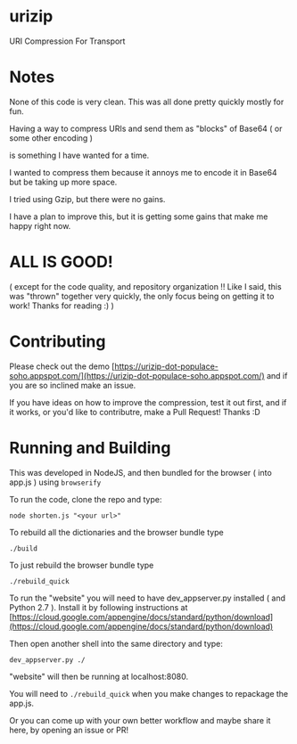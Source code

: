 # urizip
URI Compression For Transport

# Notes

None of this code is very clean. This was all done pretty quickly mostly for fun.

Having a way to compress URIs and send them as "blocks" of Base64 ( or some other encoding )

is something I have wanted for a time. 

I wanted to compress them because it annoys me to encode it in Base64 but be taking up more space.

I tried using Gzip, but there were no gains.

I have a plan to improve this, but it is getting some gains that make me happy right now. 

# ALL IS GOOD!

( except for the code quality, and repository organization !! Like I said, this was "thrown" together very quickly, the only focus being on getting it to work! Thanks for reading :) )

# Contributing

Please check out the demo [https://urizip-dot-populace-soho.appspot.com/](https://urizip-dot-populace-soho.appspot.com/) and if you are so inclined make an issue.

If you have ideas on how to improve the compression, test it out first, and if it works, or you'd like to contributre, make a Pull Request! Thanks :D

# Running and Building

This was developed in NodeJS, and then bundled for the browser ( into app.js ) using `browserify`

To run the code, clone the repo and type:

`node shorten.js "<your url>"`

To rebuild all the dictionaries and the browser bundle type 

`./build`

To just rebuild the browser bundle type

`./rebuild_quick`

To run the "website" you will need to have dev_appserver.py installed ( and Python 2.7 ). Install it by following instructions at [https://cloud.google.com/appengine/docs/standard/python/download](https://cloud.google.com/appengine/docs/standard/python/download)

Then open another shell into the same directory and type:

`dev_appserver.py ./`

"website" will then be running at localhost:8080.

You will need to `./rebuild_quick` when you make changes to repackage the app.js.

Or you can come up with your own better workflow and maybe share it here, by opening an issue or PR! 




